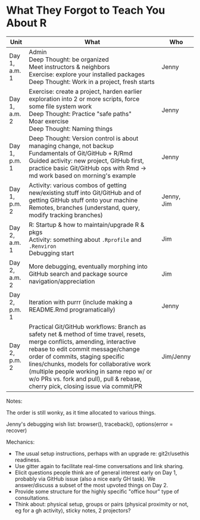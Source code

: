 # What They Forgot to Teach You About R

| Unit          | What | Who |
|---------------|------|-----|
| Day 1, a.m. 1 | Admin<br>Deep Thought: be organized<br>Meet instructors & neighbors<br>Exercise: explore your installed packages<br>Deep Thought: Work in a project, fresh starts | Jenny    |
| Day 1, a.m. 2 | Exercise: create a project, harden earlier exploration into 2 or more scripts, force some file system work<br>Deep Thought: Practice "safe paths"<br>Moar exercise<br> Deep Thought: Naming things| Jenny |
| Day 1, p.m. 1 | Deep Thought: Version control is about managing change, not backup<br>Fundamentals of Git/GitHub + R/Rmd<br>Guided activity: new project, GitHub first, practice basic Git/GitHub ops with Rmd -> md work based on morning's example | Jenny |
| Day 1, p.m. 2 | Activity: various combos of getting new/existing stuff into Git/GitHub and of getting GitHub stuff onto your machine<br>Remotes, branches (understand, query, modify tracking branches) | Jenny, Jim |
| Day 2, a.m. 1 | R: Startup & how to maintain/upgrade R & pkgs<br>Activity: something about `.Rprofile` and `.Renviron`<br> Debugging start | Jim |
| Day 2, a.m. 2 | More debugging, eventually morphing into GitHub search and package source navigation/appreciation | Jim    |
| Day 2, p.m. 1 | Iteration with purrr (include making a README.Rmd programatically) | Jenny |
| Day 2, p.m. 2 | Practical Git/GitHub workflows: Branch as safety net & method of time travel, resets, merge conflicts, amending, interactive rebase to edit commit message/change order of commits, staging specific lines/chunks, models for collaborative work (multiple people working in same repo w/ or w/o PRs vs. fork and pull), pull & rebase, cherry pick, closing issue via commit/PR | Jim/Jenny |

Notes:

The order is still wonky, as it time allocated to various things.

Jenny's debugging wish list: browser(), traceback(), options(error = recover)

Mechanics:

  * The usual setup instructions, perhaps with an upgrade re: git2r/usethis readiness.
  * Use gitter again to facilitate real-time conversations and link sharing.
  * Elicit questions people think are of general interest early on Day 1, probably via GitHub issue (also a nice early GH task). We answer/discuss a subset of the most upvoted things on Day 2.
  * Provide some structure for the highly specific "office hour" type of consultations.
  * Think about: physical setup, groups or pairs (physical proximity or not, eg for a gh activity), sticky notes, 2 projectors?
